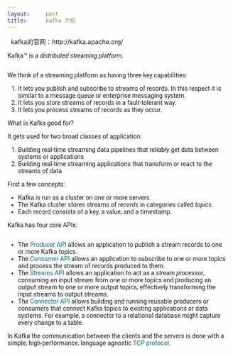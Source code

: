 ```yaml
---
layout:     post
title:      kafka 介绍
---
```

<div id="article_content" class="article_content clearfix csdn-tracking-statistics" data-pid="blog" data-mod="popu_307" data-dsm="post">
								            <link rel="stylesheet" href="https://csdnimg.cn/release/phoenix/template/css/ck_htmledit_views-f76675cdea.css">
						<div class="htmledit_views" id="content_views">
                
<p>  kafka的官网：http://kafka.apache.org/</p>
<p><span style="font-family:Roboto, sans-serif;">Kafka™ is </span><span style="font-family:Roboto, sans-serif;"><em>a distributed streaming platform</em></span><span style="font-family:Roboto, sans-serif;">.</span></p>
<p><span style="font-family:Roboto, sans-serif;"><img src="https://img-blog.csdn.net/20170129215537719?watermark/2/text/aHR0cDovL2Jsb2cuY3Nkbi5uZXQvbmFuamluZ3JlbjA3/font/5a6L5L2T/fontsize/400/fill/I0JBQkFCMA==/dissolve/70/gravity/Center" alt=""><br></span></p>
<p><span style="font-family:Roboto, sans-serif;"></span></p>
<p style="font-family:Roboto, sans-serif;font-size:14px;">We think of a streaming platform as having three key capabilities:</p>
<ol style="font-family:Roboto, sans-serif;font-size:14px;"><li>It lets you publish and subscribe to streams of records. In this respect it is similar to a message queue or enterprise messaging system.</li><li>It lets you store streams of records in a fault-tolerant way.</li><li>It lets you process streams of records as they occur.</li></ol><p style="font-family:Roboto, sans-serif;font-size:14px;">What is Kafka good for?</p>
<p style="font-family:Roboto, sans-serif;font-size:14px;">It gets used for two broad classes of application:</p>
<ol style="font-family:Roboto, sans-serif;font-size:14px;"><li>Building real-time streaming data pipelines that reliably get data between systems or applications</li><li>Building real-time streaming applications that transform or react to the streams of data</li></ol><p style="font-family:Roboto, sans-serif;font-size:14px;">First a few concepts:</p>
<ul style="font-family:Roboto, sans-serif;font-size:14px;"><li>Kafka is run as a cluster on one or more servers.</li><li>The Kafka cluster stores streams of <em>records</em> in categories called <em>topics</em>.</li><li>Each record consists of a key, a value, and a timestamp.</li></ul><p style="font-family:Roboto, sans-serif;font-size:14px;">Kafka has four core APIs:</p>
<div style="font-family:Roboto, sans-serif;font-size:14px;overflow:hidden;">
<ul style="width:470.391px;"><li>The <a href="http://kafka.apache.org/documentation.html#producerapi" rel="nofollow" style="color:rgb(11,109,136);text-decoration:none;">Producer API</a> allows an application to publish a stream records to one or more Kafka topics.</li><li>The <a href="http://kafka.apache.org/documentation.html#consumerapi" rel="nofollow" style="color:rgb(11,109,136);text-decoration:none;">Consumer API</a> allows an application to subscribe to one or more topics and process the stream of records produced
 to them.</li><li>The <a href="http://kafka.apache.org/documentation.html#streams" rel="nofollow" style="color:rgb(11,109,136);text-decoration:none;">Streams API</a> allows an application to act as a <em>stream processor</em>, consuming an input stream from one or more
 topics and producing an output stream to one or more output topics, effectively transforming the input streams to output streams.</li><li>The <a href="http://kafka.apache.org/documentation.html#connect" rel="nofollow" style="color:rgb(11,109,136);text-decoration:none;">Connector API</a> allows building and running reusable producers or consumers that connect Kafka topics to existing applications
 or data systems. For example, a connector to a relational database might capture every change to a table.</li></ul></div>
<span style="font-family:Roboto, sans-serif;font-size:14px;">In Kafka the communication between the clients and the servers is done with a simple, high-performance, language agnostic </span><a href="https://kafka.apache.org/protocol.html" rel="nofollow" style="color:rgb(11,109,136);text-decoration:none;font-family:Roboto, sans-serif;font-size:14px;">TCP
 protocol</a><span style="font-family:Roboto, sans-serif;font-size:14px;">.</span><br><p><br></p>
<p>   </p>
            </div>
                </div>